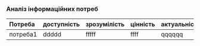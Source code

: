 ### Аналіз інформаційних потреб

|Потреба|доступність|зрозумілість|цінність|актуальність|
|:-     |:-         |:-          |:-      |:-          |
| потреба1| ddddd |   fffff |      ffff|    qqqqqq|

